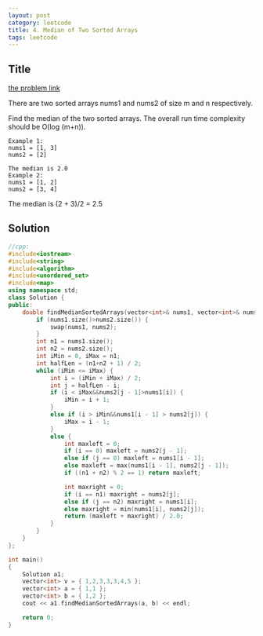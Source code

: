 ```yaml
---
layout: post
category: leetcode
title: 4. Median of Two Sorted Arrays
tags: leetcode
---
```

## Title
[the problem link](https://leetcode.com/problems/median-of-two-sorted-arrays/description/)

There are two sorted arrays nums1 and nums2 of size m and n respectively.

Find the median of the two sorted arrays. The overall run time complexity should be O(log (m+n)).
	
	Example 1:
	nums1 = [1, 3]
	nums2 = [2]
	
	The median is 2.0
	Example 2:
	nums1 = [1, 2]
	nums2 = [3, 4]

The median is (2 + 3)/2 = 2.5

## Solution
```c++
//cpp:
#include<iostream>
#include<string>
#include<algorithm>
#include<unordered_set>
#include<map>
using namespace std;
class Solution {
public:
	double findMedianSortedArrays(vector<int>& nums1, vector<int>& nums2) {
		if (nums1.size()>nums2.size()) {
			swap(nums1, nums2);
		}
		int n1 = nums1.size();
		int n2 = nums2.size();
		int iMin = 0, iMax = n1;
		int halfLen = (n1+n2 + 1) / 2;
		while (iMin <= iMax) {
			int i = (iMin + iMax) / 2;
			int j = halfLen - i;
			if (i < iMax&&nums2[j - 1]>nums1[i]) {
				iMin = i + 1;
			}
			else if (i > iMin&&nums1[i - 1] > nums2[j]) {
				iMax = i - 1;
			}
			else {
				int maxleft = 0;
				if (i == 0) maxleft = nums2[j - 1];
				else if (j == 0) maxleft = nums1[i - 1];
				else maxleft = max(nums1[i - 1], nums2[j - 1]);
				if ((n1 + n2) % 2 == 1) return maxleft;

				int maxright = 0;
				if (i == n1) maxright = nums2[j];
				else if (j == n2) maxright = nums1[i];
				else maxright = min(nums1[i], nums2[j]);
				return (maxleft + maxright) / 2.0;
			}
		}
	}
};

int main()
{
	Solution a1; 
	vector<int> v = { 1,2,3,3,3,4,5 };
	vector<int> a = { 1,1 };
	vector<int> b = { 1,2 };
	cout << a1.findMedianSortedArrays(a, b) << endl;

	return 0;
}

```
